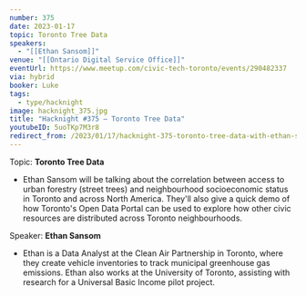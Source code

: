 ```yaml
---
number: 375
date: 2023-01-17
topic: Toronto Tree Data
speakers:
  - "[[Ethan Sansom]]"
venue: "[[Ontario Digital Service Office]]"
eventUrl: https://www.meetup.com/civic-tech-toronto/events/290482337
via: hybrid
booker: Luke
tags:
  - type/hacknight
image: hacknight_375.jpg
title: "Hacknight #375 – Toronto Tree Data"
youtubeID: 5uoTKp7M3r8
redirect_from: /2023/01/17/hacknight-375-toronto-tree-data-with-ethan-sansom/
---
```

Topic: **Toronto Tree Data**

* Ethan Sansom will be talking about the correlation between access to urban forestry (street trees) and neighbourhood socioeconomic status in Toronto and across North America. They'll also give a quick demo of how Toronto's Open Data Portal can be used to explore how other civic resources are distributed across Toronto neighbourhoods.

Speaker: **Ethan Sansom**

* Ethan is a Data Analyst at the Clean Air Partnership in Toronto, where they create vehicle inventories to track municipal greenhouse gas emissions. Ethan also works at the University of Toronto, assisting with research for a Universal Basic Income pilot project.
